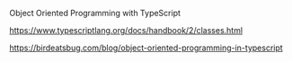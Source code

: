 Object Oriented Programming with TypeScript

https://www.typescriptlang.org/docs/handbook/2/classes.html

https://birdeatsbug.com/blog/object-oriented-programming-in-typescript